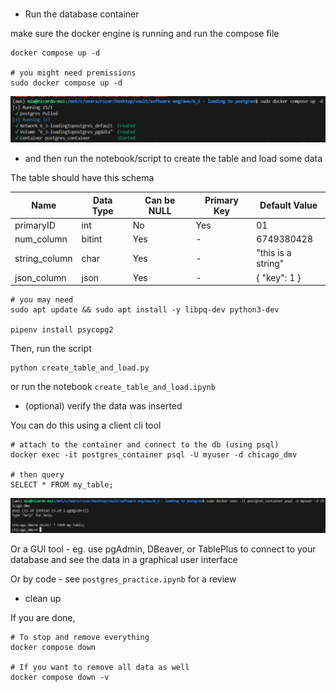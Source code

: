 #

* Run the database container

make sure the docker engine is running and run the compose file

```shell
docker compose up -d

# you might need premissions
sudo docker compose up -d
```

![a](img/2025-02-05-11-29-00.png)

* and then run the notebook/script to create the table and load some data

The table should have this schema

|Name|Data Type|Can be NULL|Primary Key|Default Value|
|---|---|---|---|---|
|primaryID|int|No|Yes|01|
|num_column|bitint|Yes|-|6749380428|
|string_column|char|Yes|-|"this is a string"|
|json_column|json|Yes|-|{ "key": 1 }|

```shell
# you may need
sudo apt update && sudo apt install -y libpq-dev python3-dev

pipenv install psycopg2
```

Then, run the script

```shell
python create_table_and_load.py
```

or run the notebook `create_table_and_load.ipynb`

* (optional) verify the data was inserted

You can do this using a client cli tool

```shell
# attach to the container and connect to the db (using psql)
docker exec -it postgres_container psql -U myuser -d chicago_dmv

# then query
SELECT * FROM my_table;
```

![a](img/2025-02-05-11-30-51.png)

Or a GUI tool - eg. use pgAdmin, DBeaver, or TablePlus to connect to your database and see the data in a graphical user interface

Or by code - see `postgres_practice.ipynb` for a review

* clean up

If you are done,

```shell
# To stop and remove everything
docker compose down

# If you want to remove all data as well
docker compose down -v
```
